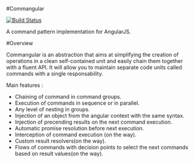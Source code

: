 #Commangular             

[![Build Status](https://travis-ci.org/yukatan/commangular.png)](https://travis-ci.org/yukatan/commangular)

A command pattern implementation for AngularJS.

#Overview

Commangular is an abstraction that aims at simplifying the creation of operations in a clean self-contained unit and easily chain them together with a fluent API. It will allow you to maintain separate code units called commands with a single responsability.

Main features :

* Chaining of command in command groups.
* Execution of commands in sequence or in parallel.
* Any level of nesting in groups.
* Injection of an object from the angular context with the same syntax.
* Injection of precending results on the next command execution.
* Automatic promise resolution before next execution.
* Interception of command execution (on the way).
* Custom result resolvers(on the way).
* Flows of commands with decision points to select the next commands based on result values(on the way).





